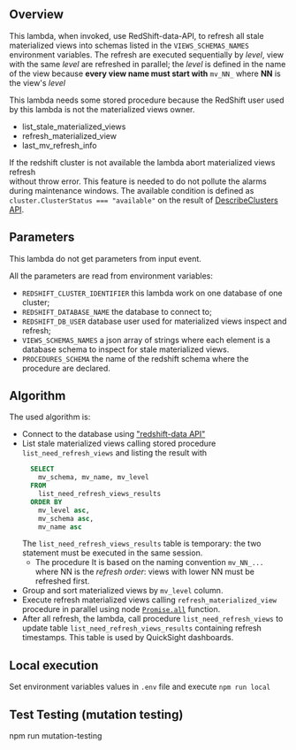 ## Overview

This lambda, when invoked, use RedShift-data-API, to refresh all stale materialized views 
into schemas listed in the `VIEWS_SCHEMAS_NAMES` environment variables. 
The refresh are executed sequentially by _level_, view with the same _level_ are refreshed 
in parallel; the _level_ is defined in the name of the view because __every view name must 
start with__ `mv_NN_` where __NN__ is the view's _level_

This lambda needs some stored procedure because the RedShift user used by this lambda 
is not the materialized views owner.
- list_stale_materialized_views
- refresh_materialized_view
- last_mv_refresh_info

If the redshift cluster is not available the lambda abort materialized views refresh  
without throw error. This feature is needed to do not pollute the alarms during maintenance
windows. The available condition is defined as `cluster.ClusterStatus === "available"` on 
the result of [DescribeClusters API](https://docs.aws.amazon.com/cli/latest/reference/redshift/describe-clusters.html).


## Parameters
This lambda do not get parameters from input event.

All the parameters are read from environment variables:
- `REDSHIFT_CLUSTER_IDENTIFIER` this lambda work on one database of one cluster;
- `REDSHIFT_DATABASE_NAME` the database to connect to;
- `REDSHIFT_DB_USER` database user used for materialized views inspect and refresh;
- `VIEWS_SCHEMAS_NAMES` a json array of strings where each element is a database 
  schema to inspect for stale materialized views.
- `PROCEDURES_SCHEMA` the name of the redshift schema where the procedure are declared.


## Algorithm
The used algorithm is:
- Connect to the database using ["redshift-data API"](https://docs.aws.amazon.com/redshift/latest/mgmt/data-api.html)
- List stale materialized views calling stored procedure `list_need_refresh_views` and 
  listing the result with
  ```sql
    SELECT
      mv_schema, mv_name, mv_level
    FROM
      list_need_refresh_views_results
    ORDER BY
      mv_level asc,
      mv_schema asc,
      mv_name asc
  ```
  The `list_need_refresh_views_results` table is temporary: the two statement must be 
  executed in the same session.
  - The procedure It is based on the naming convention `mv_NN_...` where NN is the 
    _refresh order_: views with lower NN must be refreshed first. 
- Group and sort materialized views by `mv_level` column.
- Execute refresh materialized views calling `refresh_materialized_view` procedure in 
  parallel using node [`Promise.all`](https://developer.mozilla.org/en-US/docs/Web/JavaScript/Reference/Global_Objects/Promise/all) function.
- After all refresh, the lambda, call procedure `list_need_refresh_views` to update 
  table `list_need_refresh_views_results` containing refresh timestamps. This table 
  is used by QuickSight dashboards.

## Local execution
Set environment variables values in `.env` file and execute `npm run local`

## Test Testing (mutation testing)
npm run mutation-testing
